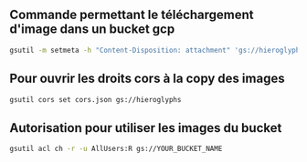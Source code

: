 ## Commande permettant le téléchargement d'image dans un bucket gcp 

```bash
gsutil -m setmeta -h "Content-Disposition: attachment" 'gs://hieroglyphs/**'
```

## Pour ouvrir les droits cors à la copy des images 

```bash
gsutil cors set cors.json gs://hieroglyphs
```

## Autorisation pour utiliser les images du bucket

```bash
gsutil acl ch -r -u AllUsers:R gs://YOUR_BUCKET_NAME
```